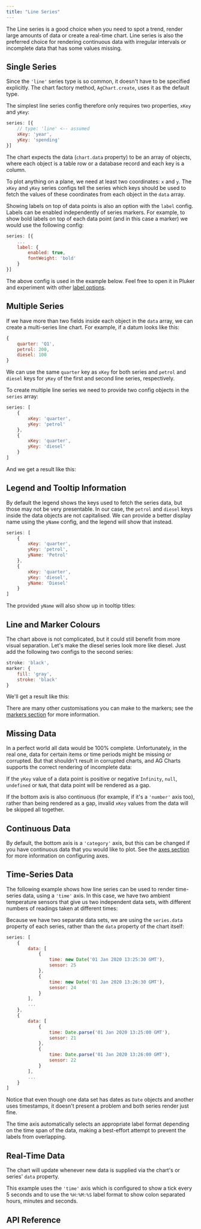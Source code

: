 ```yaml
---
title: "Line Series"
---
```


The Line series is a good choice when you need to spot a trend, render large amounts of data or create a real-time chart. Line series is also the preferred choice for rendering continuous data with irregular intervals or incomplete data that has some values missing.

## Single Series

Since the `'line'` series type is so common, it doesn't have to be specified explicitly. The chart factory method, `AgChart.create`, uses it as the default type.

The simplest line series config therefore only requires two properties, `xKey` and `yKey`:

```js
series: [{
    // type: 'line' <-- assumed
    xKey: 'year',
    yKey: 'spending'
}]
```

<chart-example title='Single Line Series' name='basic-line' type='generated'></chart-example>

The chart expects the data (`chart.data` property) to be an array of objects, where each object is a table row or a database record and each key is a column.

To plot anything on a plane, we need at least two coordinates: `x` and `y`. The `xKey` and `yKey` series configs tell the series which keys should be used to fetch the values of these coordinates from each object in the `data` array.

Showing labels on top of data points is also an option with the `label` config. Labels can be enabled independently of series markers.
For example, to show bold labels on top of each data point (and in this case a marker) we would use the following config:

```js
series: [{
    ...
    label: {
        enabled: true,
        fontWeight: 'bold'
    }
}]
```

The above config is used in the example below. Feel free to open it in Pluker and experiment with other [label options](#reference-line.label).

<chart-example title='Line Series With Labels' name='basic-line-labels' type='generated'></chart-example>

## Multiple Series

If we have more than two fields inside each object in the `data` array, we can create a multi-series line chart. For example, if a datum looks like this:

```js
{
    quarter: 'Q1',
    petrol: 200,
    diesel: 100
}
```

We can use the same `quarter` key as `xKey` for both series and `petrol` and `diesel` keys for `yKey` of the first and second line series, respectively.

To create multiple line series we need to provide two config objects in the `series` array:

```js
series: [
    {
        xKey: 'quarter',
        yKey: 'petrol'
    },
    {
        xKey: 'quarter',
        yKey: 'diesel'
    }
]
```

And we get a result like this:

<chart-example title='Multiple Line Series' name='multi-line' type='generated'></chart-example>

## Legend and Tooltip Information

By default the legend shows the keys used to fetch the series data, but those may not be very presentable. In our case, the `petrol` and `diesel` keys inside the data objects are not capitalised. We can provide a better display name using the `yName` config, and the legend will show that instead.

```js
series: [
    {
        xKey: 'quarter',
        yKey: 'petrol',
        yName: 'Petrol'
    },
    {
        xKey: 'quarter',
        yKey: 'diesel',
        yName: 'Diesel'
    }
]
```

<chart-example title='Legend and Tooltip Information' name='legend-info' type='generated'></chart-example>

The provided `yName` will also show up in tooltip titles:

<image-caption src="tooltip-titles.png" alt="Left: tooltip with no title, Right: tooltip with title" maxWidth="80%" constrained="true" centered="true"></image-caption>

## Line and Marker Colours

The chart above is not complicated, but it could still benefit from more visual separation. Let's make the diesel series look more like diesel. Just add the following two configs to the second series:

```js
stroke: 'black',
marker: {
    fill: 'gray',
    stroke: 'black'
}
```

We'll get a result like this:

<chart-example title='Line and Marker Colours' name='line-marker-colors' type='generated'></chart-example>

There are many other customisations you can make to the markers; see the [markers section](/charts-markers/) for more information.

## Missing Data

In a perfect world all data would be 100% complete. Unfortunately, in the real one, data for certain items or time periods might be missing or corrupted. But that shouldn't result in corrupted charts, and AG Charts supports the correct rendering of incomplete data:

<chart-example title='Line Series with Incomplete Data' name='gap-line' type='generated'></chart-example>

If the `yKey` value of a data point is positive or negative `Infinity`, `null`, `undefined` or `NaN`, that data point will be rendered as a gap.

If the bottom axis is also continuous (for example, if it's a `'number'` axis too), rather than being rendered as a gap, invalid `xKey` values from the data will be skipped all together.

## Continuous Data

By default, the bottom axis is a `'category'` axis, but this can be changed if you have continuous data that you would like to plot. See the [axes section](/charts-axes/) for more information on configuring axes.

<chart-example title='Continuous Data: Spiral Curve' name='two-number-axes' type='generated' options='{ "exampleHeight": 600 }'></chart-example>

## Time-Series Data

The following example shows how line series can be used to render time-series data, using a `'time'` axis. In this case, we have two ambient temperature sensors that give us two independent data sets, with different numbers of readings taken at different times:

<chart-example title='Time Data: Temperature Sensors' name='time-line' type='generated'></chart-example>

Because we have two separate data sets, we are using the `series.data` property of each series, rather than the `data` property of the chart itself:

```js
series: [
    {
        data: [
            {
                time: new Date('01 Jan 2020 13:25:30 GMT'),
                sensor: 25
            },
            {
                time: new Date('01 Jan 2020 13:26:30 GMT'),
                sensor: 24
            }
        ],
        ...
    },
    {
        data: [
            {
                time: Date.parse('01 Jan 2020 13:25:00 GMT'),
                sensor: 21
            },
            {
                time: Date.parse('01 Jan 2020 13:26:00 GMT'),
                sensor: 22
            }
        ],
        ...
    }
]
```

Notice that even though one data set has dates as `Date` objects and another uses timestamps, it doesn't present a problem and both series render just fine.

The time axis automatically selects an appropriate label format depending on the time span of the data, making a best-effort attempt to prevent the labels from overlapping.

## Real-Time Data

The chart will update whenever new data is supplied via the chart's or series' `data` property.

<chart-example title='Real-Time Chart: Core Voltage' name='real-time' type='mixed'></chart-example>

This example uses the `'time'` axis which is configured to show a tick every 5 seconds and to use the `%H:%M:%S` label format to show colon separated hours, minutes and seconds.

## API Reference

<interface-documentation interfaceName='AgLineSeriesOptions' overridesrc="charts-api/api.json" config='{ "showSnippets": false, "lookupRoot": "charts-api" }'></interface-documentation>